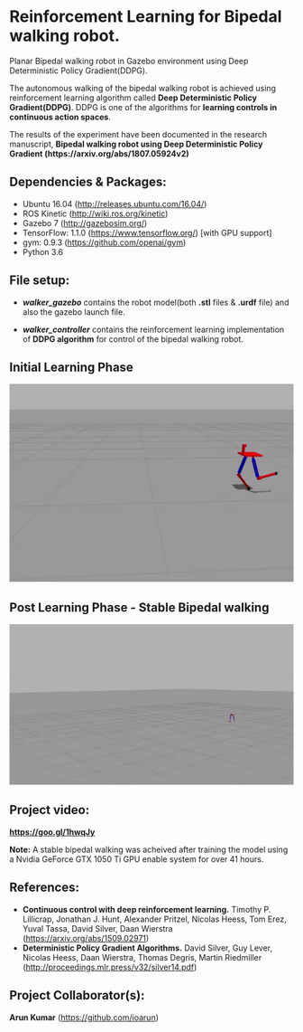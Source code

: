 # Reinforcement Learning for Bipedal walking robot.
Planar Bipedal walking robot in Gazebo environment using Deep Deterministic Policy Gradient(DDPG).

The autonomous walking of the bipedal walking robot is achieved using reinforcement learning algorithm called <b>Deep Deterministic Policy Gradient(DDPG)</b>. DDPG is one of the algorithms for <b>learning controls in continuous action spaces</b>.
<p>The results of the experiment have been documented in the research manuscript, <b>Bipedal walking robot using Deep Deterministic Policy Gradient (https://arxiv.org/abs/1807.05924v2)</b></p>

## Dependencies & Packages:
- Ubuntu 16.04 (http://releases.ubuntu.com/16.04/)
- ROS Kinetic (http://wiki.ros.org/kinetic)
- Gazebo 7 (http://gazebosim.org/)
- TensorFlow: 1.1.0 (https://www.tensorflow.org/) [with GPU support] 
- gym: 0.9.3 (https://github.com/openai/gym)
- Python 3.6

## File setup:
- ***walker_gazebo*** contains the robot model(both **.stl** files & **.urdf** file) and also the gazebo launch file.

- ***walker_controller*** contains the reinforcement learning implementation of ****DDPG algorithm**** for control of the bipedal walking robot.
 
 ## Initial Learning Phase
<p align= "center">
  <img src="walker_controller/src/training_1.gif/" height="350" width="600">
</p>

  ## Post Learning Phase - Stable Bipedal walking
<p align= "center">
  <img src="walker_controller/src/trained.gif/">
</p>

## Project video: 
**https://goo.gl/1hwqJy**

**Note:** A stable bipedal walking was acheived after training the model using a Nvidia GeForce GTX 1050 Ti GPU enable system for over 41 hours.

## References:
- **Continuous control with deep reinforcement learning.** Timothy P. Lillicrap, Jonathan J. Hunt, Alexander Pritzel, Nicolas Heess, Tom Erez, Yuval Tassa, David Silver, Daan Wierstra (https://arxiv.org/abs/1509.02971)
- **Deterministic Policy Gradient Algorithms.** David Silver, Guy Lever, Nicolas Heess, Daan Wierstra,  Thomas Degris,  Martin Riedmiller (http://proceedings.mlr.press/v32/silver14.pdf)

## Project Collaborator(s): 
**Arun Kumar** (https://github.com/ioarun)
